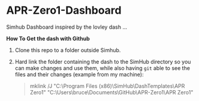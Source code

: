 # APR-Zero1-Dashboard
Simhub Dashboard inspired by the lovley dash ... 


**How To Get the dash with Github**

1. Clone this repo to a folder outside Simhub.

2. Hard link the folder containing the dash  to the SimHub directory so you can make changes and use them, while also having `git` able to see the files and their changes (example from my machine):
   
   > mklink /J "C:\Program Files (x86)\SimHub\DashTemplates\APR Zero1" "C:\Users\bruce\Documents\GitHub\APR-Zero1\APR Zero1"
